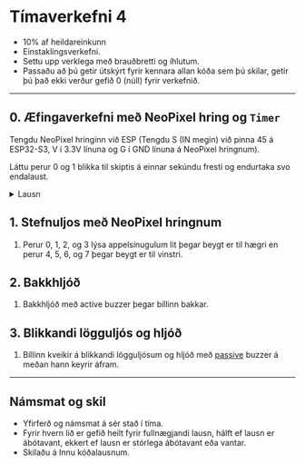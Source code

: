 # Tímaverkefni 4

- 10% af heildareinkunn
- Einstaklingsverkefni.
- Settu upp verklega með brauðbretti og íhlutum.
- Passaðu að þú getir útskýrt fyrir kennara allan kóða sem þú skilar, getir þú það ekki verður gefið 0 (núll) fyrir verkefnið.

---

## 0. Æfingaverkefni með NeoPixel hring og `Timer` 

Tengdu NeoPixel hringinn við ESP (Tengdu S (IN megin) við pinna 45 á ESP32-S3, V í 3.3V línuna og G í GND línuna á NeoPixel hringnum). 

Láttu perur 0 og 1 blikka til skiptis á einnar sekúndu fresti og endurtaka svo endalaust.

<details>
  <summary>Lausn</summary>

```python
from machine import Pin, Timer
from time import sleep_ms
from neopixel import NeoPixel
from random import randint

neo = NeoPixel(Pin(45), 8)

neo.fill([0, 0, 0])
neo.write()

RAUTT = [255, 0, 0]
BLATT = [0, 0, 255
SLOKKT = [0, 0, 0]

syna_rautt = True

def blikka_null_og_einn(t):
    global syna_rautt
    if syna_rautt: # if syna_rautt == True
        neo[0] = RAUTT
        neo[1] = BLATT
        neo.write()
    else:
        neo[0] = BLATT
        neo[1] = RAUTT
        neo.write()
    syna_rautt = not syna_rautt

tim = Timer(0)
tim.init(period=1000, mode=Timer.PERIODIC, callback=blikka_null_og_einn)

```
</details>

## 1. Stefnuljos með NeoPixel hringnum
1. Perur 0, 1, 2, og 3 lýsa appelsínugulum lit þegar beygt er til hægri en perur 4, 5, 6, og 7 þegar beygt er til vinstri.

## 2. Bakkhljóð 
1. Bakkhljóð með active buzzer þegar bíllinn bakkar. 

## 3. Blikkandi lögguljós og hljóð 
1. Bíllinn kveikir á blikkandi lögguljósum og hljóð með [passive](https://github.com/VESM1VS/AFANGI/blob/main/python/PassiveBuzzer.py) buzzer á meðan hann keyrir áfram. 

---

## Námsmat og skil

- Yfirferð og námsmat á sér stað í tíma. 
- Fyrir hvern lið er gefið heilt fyrir fullnægjandi lausn, hálft ef lausn er ábótavant, ekkert ef lausn er stórlega ábótavant eða vantar.
- Skilaðu á Innu kóðalausnum.
